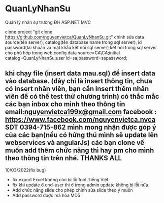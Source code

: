 # QuanLyNhanSu
Quản lý nhân sự trường ĐH ASP.NET MVC


clone project "git clone https://github.com/nguyenvietca/QuanLyNhanSu.git"
 chỉnh sửa data source(tên server), catalog(tên database name trong sql server),
 id password(tài khoản và mật khẩu kết nối sql server) kết nối trong sql server cho phù hợp trong web.config
 data source=CA\CA;initial catalog=QuanLyNhanSu;user id=sa;password=sapassword;
 
 khi chạy file (insert data mau.sql) để insert data vào database. (đây chỉ là insert thông tin, chưa có insert nhân viên, bạn cần insert thêm nhân viên để có thể test thử chương trình)
 có thắc mắc các bạn inbox cho mình theo thông tin
 email:nguyenvietca199x@gmail.com
facebook : https://www.facebook.com/nguyenvietca.nvca
SDT 0394-715-862
mình mong nhận được góp ý của các bạn(nếu có hứng thú mình sẽ update lên webservices và angularJs)
các bạn clone về muốn add thêm chức năng thì hay pm cho mình theo thông tin trên nhé.
THANKS ALL
-----------------------------------------------
10/03/2022(fix bug)
- fix export Excel không còn bị lỗi font Tiếng Việt
- fix khi update ở end-user thì ở trong admin update không bị lỗi nữa
- Add chức năng slide cho phép chỉnh sửa slide theo ý muốn
- Add password được mã hóa MD5

 
 
 
